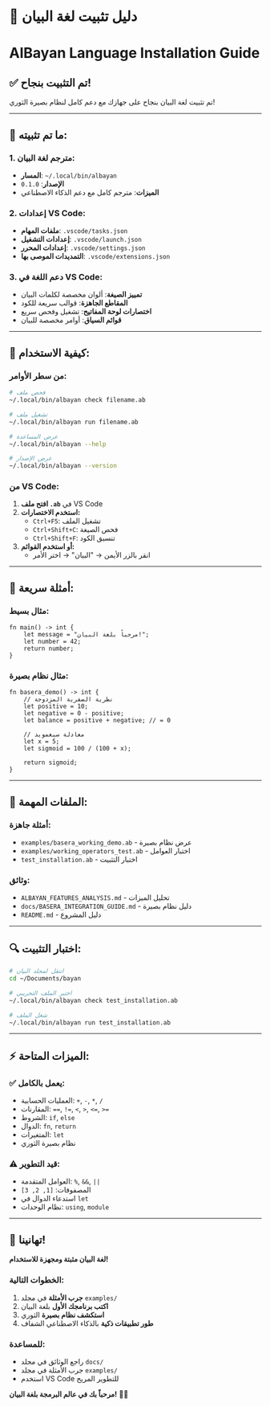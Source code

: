 # 🎉 **دليل تثبيت لغة البيان**
# AlBayan Language Installation Guide

## ✅ **تم التثبيت بنجاح!**

تم تثبيت لغة البيان بنجاح على جهازك مع دعم كامل لنظام بصيرة الثوري!

---

## 🔧 **ما تم تثبيته:**

### **1. مترجم لغة البيان:**
- **المسار**: `~/.local/bin/albayan`
- **الإصدار**: `0.1.0`
- **الميزات**: مترجم كامل مع دعم الذكاء الاصطناعي

### **2. إعدادات VS Code:**
- **ملفات المهام**: `.vscode/tasks.json`
- **إعدادات التشغيل**: `.vscode/launch.json`
- **إعدادات المحرر**: `.vscode/settings.json`
- **التمديدات الموصى بها**: `.vscode/extensions.json`

### **3. دعم اللغة في VS Code:**
- **تمييز الصيغة**: ألوان مخصصة لكلمات البيان
- **المقاطع الجاهزة**: قوالب سريعة للكود
- **اختصارات لوحة المفاتيح**: تشغيل وفحص سريع
- **قوائم السياق**: أوامر مخصصة للبيان

---

## 🚀 **كيفية الاستخدام:**

### **من سطر الأوامر:**
```bash
# فحص ملف
~/.local/bin/albayan check filename.ab

# تشغيل ملف
~/.local/bin/albayan run filename.ab

# عرض المساعدة
~/.local/bin/albayan --help

# عرض الإصدار
~/.local/bin/albayan --version
```

### **من VS Code:**
1. **افتح ملف `.ab`** في VS Code
2. **استخدم الاختصارات:**
   - `Ctrl+F5`: تشغيل الملف
   - `Ctrl+Shift+C`: فحص الصيغة
   - `Ctrl+Shift+F`: تنسيق الكود
3. **أو استخدم القوائم:**
   - انقر بالزر الأيمن → "البيان" → اختر الأمر

---

## 📝 **أمثلة سريعة:**

### **مثال بسيط:**
```albayan
fn main() -> int {
    let message = "مرحباً بلغة البيان!";
    let number = 42;
    return number;
}
```

### **مثال نظام بصيرة:**
```albayan
fn basera_demo() -> int {
    // نظرية الصفرية المزدوجة
    let positive = 10;
    let negative = 0 - positive;
    let balance = positive + negative; // = 0
    
    // معادلة سيغمويد
    let x = 5;
    let sigmoid = 100 / (100 + x);
    
    return sigmoid;
}
```

---

## 🎯 **الملفات المهمة:**

### **أمثلة جاهزة:**
- `examples/basera_working_demo.ab` - عرض نظام بصيرة
- `examples/working_operators_test.ab` - اختبار العوامل
- `test_installation.ab` - اختبار التثبيت

### **وثائق:**
- `ALBAYAN_FEATURES_ANALYSIS.md` - تحليل الميزات
- `docs/BASERA_INTEGRATION_GUIDE.md` - دليل نظام بصيرة
- `README.md` - دليل المشروع

---

## 🔍 **اختبار التثبيت:**

```bash
# انتقل لمجلد البيان
cd ~/Documents/bayan

# اختبر الملف التجريبي
~/.local/bin/albayan check test_installation.ab

# شغل الملف
~/.local/bin/albayan run test_installation.ab
```

---

## ⚡ **الميزات المتاحة:**

### **✅ يعمل بالكامل:**
- العمليات الحسابية: `+`, `-`, `*`, `/`
- المقارنات: `==`, `!=`, `<`, `>`, `<=`, `>=`
- الشروط: `if`, `else`
- الدوال: `fn`, `return`
- المتغيرات: `let`
- نظام بصيرة الثوري

### **⚠️ قيد التطوير:**
- العوامل المتقدمة: `%`, `&&`, `||`
- المصفوفات: `[1, 2, 3]`
- استدعاء الدوال في `let`
- نظام الوحدات: `using`, `module`

---

## 🎊 **تهانينا!**

**لغة البيان مثبتة ومجهزة للاستخدام!**

### **الخطوات التالية:**
1. **جرب الأمثلة** في مجلد `examples/`
2. **اكتب برنامجك الأول** بلغة البيان
3. **استكشف نظام بصيرة** الثوري
4. **طور تطبيقات ذكية** بالذكاء الاصطناعي الشفاف

### **للمساعدة:**
- راجع الوثائق في مجلد `docs/`
- جرب الأمثلة في مجلد `examples/`
- استخدم VS Code للتطوير المريح

**مرحباً بك في عالم البرمجة بلغة البيان!** 🚀✨
